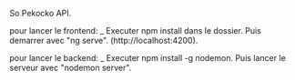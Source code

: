 So Pekocko API.

pour lancer le frontend:
_ Executer npm install dans le dossier.
Puis demarrer avec "ng serve".
(http://localhost:4200).

pour lancer le backend:
_ Executer npm install -g nodemon.
Puis lancer le serveur avec "nodemon server".
